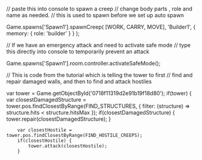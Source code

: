 
// paste this into console to spawn a creep
// change body parts , role and name as needed. 
// this is used to spawn before we set up auto spawn

Game.spawns['Spawn1'].spawnCreep( [WORK, CARRY, MOVE], 'Builder1',
    { memory: { role: 'builder' } } );



// If we have an emergency attack and need to activate safe mode 
// type this directly into console to temporarily prevent an attack

Game.spawns['Spawn1'].room.controller.activateSafeMode();



//  This is code from the tutorial which is telling the tower to first 
// find and repair damaged walls, and then to find and attack hostiles


 var tower = Game.getObjectById('0718f11319d2e91b19f18d80');
    if(tower) {
        var closestDamagedStructure = tower.pos.findClosestByRange(FIND_STRUCTURES, {
            filter: (structure) => structure.hits < structure.hitsMax
        });
        if(closestDamagedStructure) {
            tower.repair(closestDamagedStructure);
        }

        var closestHostile = tower.pos.findClosestByRange(FIND_HOSTILE_CREEPS);
        if(closestHostile) {
            tower.attack(closestHostile);
        }

